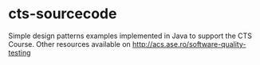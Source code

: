 # cts-sourcecode

Simple design patterns examples implemented in Java to support the CTS Course. Other resources available on http://acs.ase.ro/software-quality-testing
